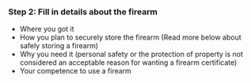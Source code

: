 ###  **Step 2: Fill in details about the firearm**

  * Where you got it 
  * How you plan to securely store the firearm (Read more below about safely storing a firearm) 
  * Why you need it (personal safety or the protection of property is not considered an acceptable reason for wanting a firearm certificate) 
  * Your competence to use a firearm 

